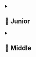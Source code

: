 <details>
  <summary> <h2> 🌱 Junior </h2> </summary>
</details>

<details>
  <summary> <h2> 🌿 Middle </h2> </summary>
</details>  
